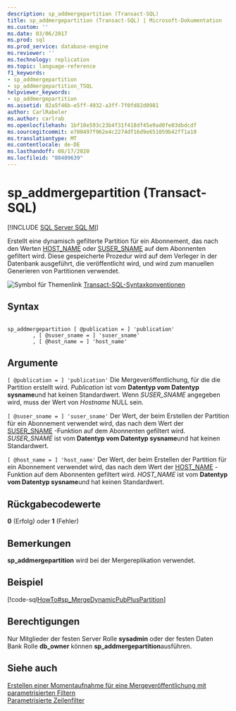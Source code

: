 ```yaml
---
description: sp_addmergepartition (Transact-SQL)
title: sp_addmergepartition (Transact-SQL) | Microsoft-Dokumentation
ms.custom: ''
ms.date: 03/06/2017
ms.prod: sql
ms.prod_service: database-engine
ms.reviewer: ''
ms.technology: replication
ms.topic: language-reference
f1_keywords:
- sp_addmergepartition
- sp_addmergepartition_TSQL
helpviewer_keywords:
- sp_addmergepartition
ms.assetid: 02a5f46b-e5ff-4932-a3ff-7f0fd82d0981
author: CarlRabeler
ms.author: carlrab
ms.openlocfilehash: 1bf10e593c23b4f31f418df45e9ad0fe03dbdcdf
ms.sourcegitcommit: e700497f962e4c2274df16d9e651059b42ff1a10
ms.translationtype: MT
ms.contentlocale: de-DE
ms.lasthandoff: 08/17/2020
ms.locfileid: "88489639"
---
```

# <a name="sp_addmergepartition-transact-sql"></a>sp_addmergepartition (Transact-SQL)
[!INCLUDE [SQL Server SQL MI](../../includes/applies-to-version/sql-asdbmi.md)]

  Erstellt eine dynamisch gefilterte Partition für ein Abonnement, das nach den Werten [HOST_NAME](../../t-sql/functions/host-name-transact-sql.md) oder [SUSER_SNAME](../../t-sql/functions/suser-sname-transact-sql.md) auf dem Abonnenten gefiltert wird. Diese gespeicherte Prozedur wird auf dem Verleger in der Datenbank ausgeführt, die veröffentlicht wird, und wird zum manuellen Generieren von Partitionen verwendet.  
  
 ![Symbol für Themenlink](../../database-engine/configure-windows/media/topic-link.gif "Symbol für Themenlink") [Transact-SQL-Syntaxkonventionen](../../t-sql/language-elements/transact-sql-syntax-conventions-transact-sql.md)  
  
## <a name="syntax"></a>Syntax  
  
```  
  
sp_addmergepartition [ @publication = ] 'publication'  
        , [ @suser_sname = ] 'suser_sname'  
        , [ @host_name = ] 'host_name'  
```  
  
## <a name="arguments"></a>Argumente  
`[ @publication = ] 'publication'` Die Mergeveröffentlichung, für die die Partition erstellt wird. *Publication* ist vom **Datentyp vom Datentyp sysname**und hat keinen Standardwert. Wenn *SUSER_SNAME* angegeben wird, muss der Wert von *Hostname* NULL sein.  
  
`[ @suser_sname = ] 'suser_sname'` Der Wert, der beim Erstellen der Partition für ein Abonnement verwendet wird, das nach dem Wert der [SUSER_SNAME](../../t-sql/functions/suser-sname-transact-sql.md) -Funktion auf dem Abonnenten gefiltert wird. *SUSER_SNAME* ist vom **Datentyp vom Datentyp sysname**und hat keinen Standardwert.  
  
`[ @host_name = ] 'host_name'` Der Wert, der beim Erstellen der Partition für ein Abonnement verwendet wird, das nach dem Wert der [HOST_NAME](../../t-sql/functions/host-name-transact-sql.md) -Funktion auf dem Abonnenten gefiltert wird. *HOST_NAME* ist vom **Datentyp vom Datentyp sysname**und hat keinen Standardwert.  
  
## <a name="return-code-values"></a>Rückgabecodewerte  
 **0** (Erfolg) oder **1** (Fehler)  
  
## <a name="remarks"></a>Bemerkungen  
 **sp_addmergepartition** wird bei der Mergereplikation verwendet.  
  
## <a name="example"></a>Beispiel  
 [!code-sql[HowTo#sp_MergeDynamicPubPlusPartition](../../relational-databases/replication/codesnippet/tsql/sp-addmergepartition-tra_1.sql)]  
  
## <a name="permissions"></a>Berechtigungen  
 Nur Mitglieder der festen Server Rolle **sysadmin** oder der festen Daten Bank Rolle **db_owner** können **sp_addmergepartition**ausführen.  
  
## <a name="see-also"></a>Siehe auch  
 [Erstellen einer Momentaufnahme für eine Mergeveröffentlichung mit parametrisierten Filtern](../../relational-databases/replication/create-a-snapshot-for-a-merge-publication-with-parameterized-filters.md)   
 [Parametrisierte Zeilenfilter](../../relational-databases/replication/merge/parameterized-filters-parameterized-row-filters.md)  
  
  
